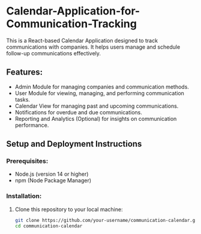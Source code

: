 # Calendar-Application-for-Communication-Tracking
This is a React-based Calendar Application designed to track communications with companies. It helps users manage and schedule follow-up communications effectively.

## Features:
- Admin Module for managing companies and communication methods.
- User Module for viewing, managing, and performing communication tasks.
- Calendar View for managing past and upcoming communications.
- Notifications for overdue and due communications.
- Reporting and Analytics (Optional) for insights on communication performance.

## Setup and Deployment Instructions

### Prerequisites:
- Node.js (version 14 or higher)
- npm (Node Package Manager)

### Installation:
1. Clone this repository to your local machine:
   ```bash
   git clone https://github.com/your-username/communication-calendar.git
   cd communication-calendar
